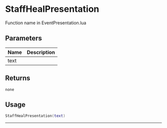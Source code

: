 # StaffHealPresentation

Function name in EventPresentation.lua

## Parameters

| Name | Description |
| ---- | ----------- |
| text |             |

## Returns

`none`

## Usage

```lua
StaffHealPresentation(text)
```

---
